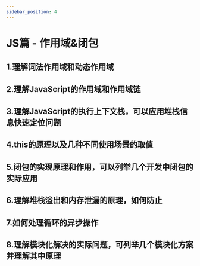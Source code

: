 ```yaml
---
sidebar_position: 4
---
```


# JS篇 - 作用域&闭包
## 1.理解词法作用域和动态作用域
## 2.理解JavaScript的作用域和作用域链
## 3.理解JavaScript的执行上下文栈，可以应用堆栈信息快速定位问题
## 4.this的原理以及几种不同使用场景的取值
## 5.闭包的实现原理和作用，可以列举几个开发中闭包的实际应用
## 6.理解堆栈溢出和内存泄漏的原理，如何防止
## 7.如何处理循环的异步操作
## 8.理解模块化解决的实际问题，可列举几个模块化方案并理解其中原理
